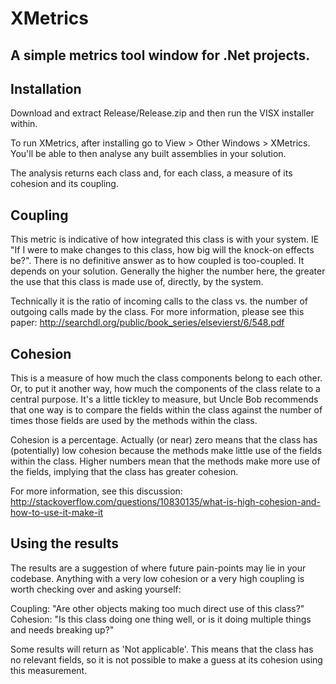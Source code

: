 # XMetrics
## A simple metrics tool window for .Net projects.

## Installation

Download and extract Release/Release.zip and then run the VISX installer within.

To run XMetrics, after installing go to View > Other Windows > XMetrics.  You'll be able to then analyse any built assemblies in your solution.

The analysis returns each class and, for each class, a measure of its cohesion and its coupling.

## Coupling

This metric is indicative of how integrated this class is with your system.  IE "If I were to make changes to this class, how big will the knock-on effects be?".  There is no definitive answer as to how coupled is too-coupled.  It depends on your solution.  Generally the higher the number here, the greater the use that this class is made use of, directly, by the system.

Technically it is the ratio of incoming calls to the class vs. the number of outgoing calls made by the class.  For more information, please see this paper: http://searchdl.org/public/book_series/elsevierst/6/548.pdf

## Cohesion

This is a measure of how much the class components belong to each other.  Or, to put it another way, how much the components of the class relate to a central purpose.  It's a little tickley to measure, but Uncle Bob recommends that one way is to compare the fields within the class against the number of times those fields are used by the methods within the class.

Cohesion is a percentage.  Actually (or near) zero means that the class has (potentially) low cohesion because the methods make little use of the fields within the class.  Higher numbers mean that the methods make more use of the fields, implying that the class has greater cohesion.

For more information, see this discussion: http://stackoverflow.com/questions/10830135/what-is-high-cohesion-and-how-to-use-it-make-it

## Using the results

The results are a suggestion of where future pain-points may lie in your codebase.  Anything with a very low cohesion or a very high coupling is worth checking over and asking yourself:

Coupling: "Are other objects making too much direct use of this class?"
Cohesion: "Is this class doing one thing well, or is it doing multiple things and needs breaking up?"

Some results will return as 'Not applicable'.  This means that the class has no relevant fields, so it is not possible to make a guess at its cohesion using this measurement.